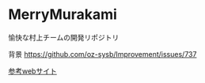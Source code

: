 # MerryMurakami
愉快な村上チームの開発リポジトリ

背景 https://github.com/oz-sysb/Improvement/issues/737

[参考webサイト](https://github.com/oz-sysb/MerryMurakami/wiki/%E5%8F%82%E8%80%83web%E3%82%B5%E3%82%A4%E3%83%88)

